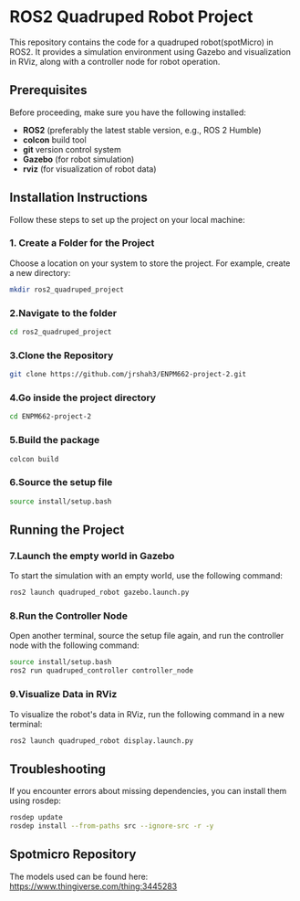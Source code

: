 # ROS2 Quadruped Robot Project

This repository contains the code for a quadruped robot(spotMicro) in ROS2. It provides a simulation environment using Gazebo and visualization in RViz, along with a controller node for robot operation.

## Prerequisites

Before proceeding, make sure you have the following installed:

- **ROS2** (preferably the latest stable version, e.g., ROS 2 Humble)
- **colcon** build tool
- **git** version control system
- **Gazebo** (for robot simulation)
- **rviz** (for visualization of robot data)

## Installation Instructions

Follow these steps to set up the project on your local machine:

### 1. Create a Folder for the Project

Choose a location on your system to store the project. For example, create a new directory:

```bash
mkdir ros2_quadruped_project
```

### 2.Navigate to the folder

```bash
cd ros2_quadruped_project
```
### 3.Clone the Repository

```bash
git clone https://github.com/jrshah3/ENPM662-project-2.git
```
### 4.Go inside the project directory

```bash
cd ENPM662-project-2
```

### 5.Build the package

```bash
colcon build
```


### 6.Source the setup file

```bash
source install/setup.bash
```

## Running the Project


### 7.Launch the empty world in Gazebo
To start the simulation with an empty world, use the following command:
```bash
ros2 launch quadruped_robot gazebo.launch.py
```

### 8.Run the Controller Node
Open another terminal, source the setup file again, and run the controller node with the following command:
```bash
source install/setup.bash
ros2 run quadruped_controller controller_node
```
### 9.Visualize Data in RViz
To visualize the robot's data in RViz, run the following command in a new terminal:
```bash
ros2 launch quadruped_robot display.launch.py
```

## Troubleshooting
If you encounter errors about missing dependencies, you can install them using rosdep:
```bash
rosdep update
rosdep install --from-paths src --ignore-src -r -y
```

## Spotmicro Repository

The models used can be found here: https://www.thingiverse.com/thing:3445283





